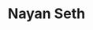 ---
title: Nayan Seth
params:
  about: https://{{ .Site.BaseURL}}/about.html
  email: n...@gmail.com
  social:
    github: 
---